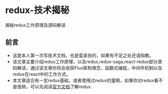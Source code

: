 # redux-技术揭秘
揭秘redux工作原理及源码解读

## 前言
+ 这是本人第一次写技术文档，也是蛮紧张的，如果有不足之处还请指教。
+ 该文章主要介绍redux工作原理，以及redux,redux-saga,react-redux部分源码解读，通过该文章你将会收获Flux架构理念，函数式编程，中间件机制以及redux在react中的工作方式。
+ 本文章适合有一定redux基础，或者使用过redux的童鞋，如果你对redux看不是很熟，可以先阅读[官方文档](https://redux.js.org/)了解redux.

